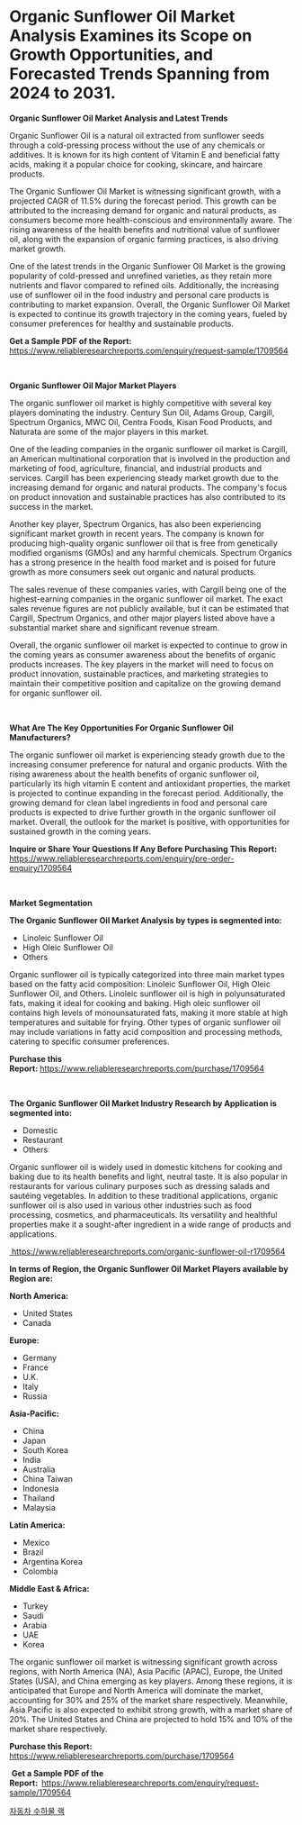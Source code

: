 <p><h1>Organic Sunflower Oil Market Analysis Examines its Scope on Growth Opportunities, and Forecasted Trends Spanning from 2024 to 2031.</h1></p><p><strong>Organic Sunflower Oil Market Analysis and Latest Trends</strong></p>
<p><p>Organic Sunflower Oil is a natural oil extracted from sunflower seeds through a cold-pressing process without the use of any chemicals or additives. It is known for its high content of Vitamin E and beneficial fatty acids, making it a popular choice for cooking, skincare, and haircare products.</p><p>The Organic Sunflower Oil Market is witnessing significant growth, with a projected CAGR of 11.5% during the forecast period. This growth can be attributed to the increasing demand for organic and natural products, as consumers become more health-conscious and environmentally aware. The rising awareness of the health benefits and nutritional value of sunflower oil, along with the expansion of organic farming practices, is also driving market growth.</p><p>One of the latest trends in the Organic Sunflower Oil Market is the growing popularity of cold-pressed and unrefined varieties, as they retain more nutrients and flavor compared to refined oils. Additionally, the increasing use of sunflower oil in the food industry and personal care products is contributing to market expansion. Overall, the Organic Sunflower Oil Market is expected to continue its growth trajectory in the coming years, fueled by consumer preferences for healthy and sustainable products.</p></p>
<p><strong>Get a Sample PDF of the Report:&nbsp;</strong> <a href="https://www.reliableresearchreports.com/enquiry/request-sample/1709564">https://www.reliableresearchreports.com/enquiry/request-sample/1709564</a></p>
<p>&nbsp;</p>
<p><strong>Organic Sunflower Oil Major Market Players</strong></p>
<p><p>The organic sunflower oil market is highly competitive with several key players dominating the industry. Century Sun Oil, Adams Group, Cargill, Spectrum Organics, MWC Oil, Centra Foods, Kisan Food Products, and Naturata are some of the major players in this market.</p><p>One of the leading companies in the organic sunflower oil market is Cargill, an American multinational corporation that is involved in the production and marketing of food, agriculture, financial, and industrial products and services. Cargill has been experiencing steady market growth due to the increasing demand for organic and natural products. The company's focus on product innovation and sustainable practices has also contributed to its success in the market. </p><p>Another key player, Spectrum Organics, has also been experiencing significant market growth in recent years. The company is known for producing high-quality organic sunflower oil that is free from genetically modified organisms (GMOs) and any harmful chemicals. Spectrum Organics has a strong presence in the health food market and is poised for future growth as more consumers seek out organic and natural products.</p><p>The sales revenue of these companies varies, with Cargill being one of the highest-earning companies in the organic sunflower oil market. The exact sales revenue figures are not publicly available, but it can be estimated that Cargill, Spectrum Organics, and other major players listed above have a substantial market share and significant revenue stream. </p><p>Overall, the organic sunflower oil market is expected to continue to grow in the coming years as consumer awareness about the benefits of organic products increases. The key players in the market will need to focus on product innovation, sustainable practices, and marketing strategies to maintain their competitive position and capitalize on the growing demand for organic sunflower oil.</p></p>
<p>&nbsp;</p>
<p><strong>What Are The Key Opportunities For Organic Sunflower Oil Manufacturers?</strong></p>
<p><p>The organic sunflower oil market is experiencing steady growth due to the increasing consumer preference for natural and organic products. With the rising awareness about the health benefits of organic sunflower oil, particularly its high vitamin E content and antioxidant properties, the market is projected to continue expanding in the forecast period. Additionally, the growing demand for clean label ingredients in food and personal care products is expected to drive further growth in the organic sunflower oil market. Overall, the outlook for the market is positive, with opportunities for sustained growth in the coming years.</p></p>
<p><strong>Inquire or Share Your Questions If Any Before Purchasing This Report:</strong> <a href="https://www.reliableresearchreports.com/enquiry/pre-order-enquiry/1709564">https://www.reliableresearchreports.com/enquiry/pre-order-enquiry/1709564</a></p>
<p>&nbsp;</p>
<p><strong>Market Segmentation</strong></p>
<p><strong>The Organic Sunflower Oil Market Analysis by types is segmented into:</strong></p>
<p><ul><li>Linoleic Sunflower Oil</li><li>High Oleic Sunflower Oil</li><li>Others</li></ul></p>
<p><p>Organic sunflower oil is typically categorized into three main market types based on the fatty acid composition: Linoleic Sunflower Oil, High Oleic Sunflower Oil, and Others. Linoleic sunflower oil is high in polyunsaturated fats, making it ideal for cooking and baking. High oleic sunflower oil contains high levels of monounsaturated fats, making it more stable at high temperatures and suitable for frying. Other types of organic sunflower oil may include variations in fatty acid composition and processing methods, catering to specific consumer preferences.</p></p>
<p><strong>Purchase this Report:&nbsp;</strong><a href="https://www.reliableresearchreports.com/purchase/1709564">https://www.reliableresearchreports.com/purchase/1709564</a></p>
<p>&nbsp;</p>
<p><strong>The Organic Sunflower Oil Market Industry Research by Application is segmented into:</strong></p>
<p><ul><li>Domestic</li><li>Restaurant</li><li>Others</li></ul></p>
<p><p>Organic sunflower oil is widely used in domestic kitchens for cooking and baking due to its health benefits and light, neutral taste. It is also popular in restaurants for various culinary purposes such as dressing salads and sautéing vegetables. In addition to these traditional applications, organic sunflower oil is also used in various other industries such as food processing, cosmetics, and pharmaceuticals. Its versatility and healthful properties make it a sought-after ingredient in a wide range of products and applications.</p></p>
<p><a href="https://www.reliableresearchreports.com/organic-sunflower-oil-r1709564">&nbsp;https://www.reliableresearchreports.com/organic-sunflower-oil-r1709564</a></p>
<p><strong>In terms of Region, the Organic Sunflower Oil Market Players available by Region are:</strong></p>
<p>
    <p> <strong> North America: </strong>
        <ul>
            <li>United States</li>
            <li>Canada</li>
        </ul>
        </p> 
    <p> <strong> Europe: </strong>
        <ul>
            <li>Germany</li>
            <li>France</li>
            <li>U.K.</li>
            <li>Italy</li>
            <li>Russia</li>
        </ul>
        </p> 
    <p> <strong> Asia-Pacific: </strong>
        <ul>
            <li>China</li>
            <li>Japan</li>
            <li>South Korea</li>
            <li>India</li>
            <li>Australia</li>
            <li>China Taiwan</li>
            <li>Indonesia</li>
            <li>Thailand</li>
            <li>Malaysia</li>
        </ul>
        </p> 
    <p> <strong> Latin America: </strong>
        <ul>
            <li>Mexico</li>
            <li>Brazil</li>
            <li>Argentina Korea</li>
            <li>Colombia</li>
        </ul>
        </p> 
    <p> <strong> Middle East & Africa: </strong>
        <ul>
            <li>Turkey</li>
            <li>Saudi</li>
            <li>Arabia</li>
            <li>UAE</li>
            <li>Korea</li>
        </ul>
    </p>
    </p>
<p><p>The organic sunflower oil market is witnessing significant growth across regions, with North America (NA), Asia Pacific (APAC), Europe, the United States (USA), and China emerging as key players. Among these regions, it is anticipated that Europe and North America will dominate the market, accounting for 30% and 25% of the market share respectively. Meanwhile, Asia Pacific is also expected to exhibit strong growth, with a market share of 20%. The United States and China are projected to hold 15% and 10% of the market share respectively.</p></p>
<p><strong>Purchase this Report: </strong><a href="https://www.reliableresearchreports.com/purchase/1709564">https://www.reliableresearchreports.com/purchase/1709564</a></p>
<p>&nbsp;<strong>Get a Sample PDF of the Report:&nbsp;&nbsp;</strong><a href="https://www.reliableresearchreports.com/enquiry/request-sample/1709564">https://www.reliableresearchreports.com/enquiry/request-sample/1709564</a></p>
<p><strong></strong></p>
<p><p><a href="https://github.com/bvubpqd5241630/Market-Research-Report-List-3/blob/main/488405342666.md">자동차 수하물 랙</a></p></p>